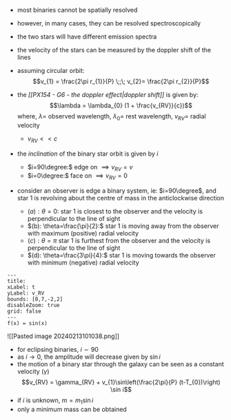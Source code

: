 - most binaries cannot be spatially resolved
- however, in many cases, they can be resolved spectroscopically
- the two stars will have different emission spectra 
- the velocity of the stars can be measured by the doppler shift of the lines
- assuming circular orbit: $$v_{1} = \frac{2\pi r_{1}}{P} \;;\; v_{2}= \frac{2\pi r_{2}}{P}$$
- the *[[PX154 - G6 - the doppler effect|doppler shift]]* is given by: $$\lambda = \lambda_{0} (1 + \frac{v_{RV}}{c})$$
		where, $\lambda=$ observed wavelength, $\lambda_{0}=$ rest wavelength, $v_{RV}=$ radial velocity
	- $v_{RV} << c$
- the *inclination* of the binary star orbit is given by $i$
	- $i=90\degree:$ edge on $\implies v_{RV} =v$
	- $i=0\degree:$ face on $\implies v_{RV} =0$

- consider an observer is edge  a binary system, ie: $i=90\degree$, and star 1 is revolving about the centre of mass in the anticlockwise direction
	- $(a): \theta=0:$ star 1 is closest to the observer and the velocity is perpendicular to the line of sight
	- $(b): \theta=\frac{\pi}{2}:$ star 1 is moving away from the observer with maximum (positive) radial velocity
	- $(c): \theta=\pi$ star 1 is furthest from the observer and the velocity is perpendicular to the line of sight
	- $(d): \theta=\frac{3\pi}{4}:$ star 1 is moving towards the observer with minimum (negative) radial velocity

```functionplot
---
title: 
xLabel: t
yLabel: v_RV
bounds: [0,7,-2,2]
disableZoom: true
grid: false
---
f(x) = sin(x)
```
![[Pasted image 20240213101038.png]]
- for eclipsing binaries, $i\sim 90$
- as $i\to0$, the amplitude will decrease given by $\sin i$
- the motion of a binary star through the galaxy can be seen as a constant velocity ($\gamma$)
$$v_{RV} = \gamma_{RV} + v_{1}\sin\left(\frac{2\pi}{P} (t-T_{0})\right) \sin i$$
- if $i$ is unknown, $m = m_{1}\sin{i}$
- only a minimum mass can be obtained
